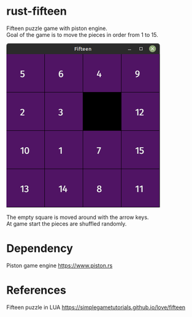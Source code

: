# rust-fifteen
Fifteen puzzle game with piston engine.  
Goal of the game is to move the pieces in order from 1 to 15.

![Alternativer Text](fifteen.png)  

The empty square is moved around with the arrow keys.  
At game start the pieces are shuffled randomly.

# Dependency
Piston game engine https://www.piston.rs


# References
Fifteen puzzle in LUA https://simplegametutorials.github.io/love/fifteen